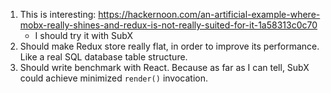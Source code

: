 1. This is interesting: https://hackernoon.com/an-artificial-example-where-mobx-really-shines-and-redux-is-not-really-suited-for-it-1a58313c0c70
    - I should try it with SubX
1. Should make Redux store really flat, in order to improve its performance. Like a real SQL database table structure.
1. Should write benchmark with React. Because as far as I can tell, SubX could achieve minimized `render()` invocation.
